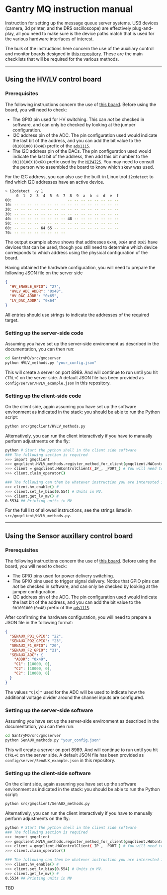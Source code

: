 # Gantry MQ instruction manual

Instruction for setting up the message queue server systems. USB devices
(camera, 3d printer, and the DRS oscilloscope) are effectively plug-and-play,
all you need to make sure is the device paths match that is used for the various
hardware interfaces of interest.

The bulk of the instructions here concern the use of the auxiliary control and
monitor boards designed in [this repository][SiPMCalibHW]. These are the main
checklists that will be required for the various methods.

---

## Using the HV/LV control board

### Prerequisites

The following instructions concern the use of [this board][HVLVboard]. Before
using the board, you will need to check:

- The GPIO pin used for HV switching. This can _not_ be checked in software,
  and can only be checked by looking at the jumper configuration.
- I2C address pin of the ADC. The pin configuration used would indicate the last
  bit of the address, and you can add the bit value to the `0b1001000` (`0x48`)
  prefix of the [`ads1115`][ads1115].
- The I2C address pin of the DACs. The pin configuration used would indicate the
  last bit of the address, then add this bit number to the `0b110100X` (`0x6X`)
  prefix used by the [`MCP4725`][MCP4725]. You may need to consult the person who assembled the board to know which skew was used.

For the I2C address, you can also use the built-in Linux tool `i2cdetect` to
find which I2C addresses have an active device.

```bash
> i2cdetect  -y 1
     0  1  2  3  4  5  6  7  8  9  a  b  c  d  e  f
00:                         -- -- -- -- -- -- -- --
10: -- -- -- -- -- -- -- -- -- -- -- -- -- -- -- --
20: -- -- -- -- -- -- -- -- -- -- -- -- -- -- -- --
30: -- -- -- -- -- -- -- -- -- -- -- -- -- -- -- --
40: -- -- -- -- -- -- -- -- 48 -- -- -- -- -- -- --
50: -- -- -- -- -- -- -- -- -- -- -- -- -- -- -- --
60: -- -- -- -- 64 65 -- -- -- -- -- -- -- -- -- --
70: -- -- -- -- -- -- -- --
```

The output example above shows that addresses `0x48`, `0x64` and `0x65` have
devices that can be used, though you still need to determine which device
corresponds to which address using the physical configuration of the board.

Having obtained the hardware configuration, you will need to prepare the
following JSON file on the server side

```json
{
  "HV_ENABLE_GPIO": "27",
  "HVLV_ADC_ADDR": "0x48",
  "HV_DAC_ADDR": "0x65",
  "LV_DAC_ADDR": "0x64"
}
```

All entries should use strings to indicate the addresses of the required target.

### Setting up the server-side code

Assuming you have set up the server-side environment as described in the
documentation, you can then run:

```bash
cd GantryMQ/src/gmqserver
python HVLV_methods.py "your_config.json"
```

This will create a server on port 8989. And will continue to run until you hit
`CTRL+C` on the server side. A default JSON file has been provided as
`config/server/HVLV_example.json` in this repository.

### Setting up the client-side code

On the client side, again assuming you have set up the software environment as
indicated in the stack: you should be able to run the Python script:

```bash
python src/gmqclient/HVLV_methods.py
```

Alternatively, you can run the client interactively if you have to manually
perform adjustments on the fly:

```bash
python # Start the python shell in the client side software
### The following section is required
>>> import gmqclient
>>> gmqclient.HVLV_methods.register_method_for_client(gmqclient.HWControlClient)
>>> client = gmqclient.HWControlClient(_IP_, _PORT_) # You will need to obtain server configuration
>>> client.claim_operator()

### The following can them be whatever instruction you are interested in.
>>> client.hv_enable() #
>>> client.set_lv_bias(0.554) # Units in MV.
>>> client.get_lv_mv() #
0.5534 ## Printing units in MV
```

For the full list of allowed instructions, see the strings listed in
`src/gmqclient/HVLV_methods.py`.

[SiPMCalibHW]: https://github.com/UMDCMS/SiPMCalibHW/tree/main/_manual
[HVLVboard]: https://github.com/UMDCMS/SiPMCalibHW/tree/main/_manual#the-highlow-voltage-control-and-monitoring-hat-style-board
[ads1115]: https://www.ti.com/lit/ds/symlink/ads1115.pdf
[MCP4725]: https://ww1.microchip.com/downloads/aemDocuments/documents/MSLD/ProductDocuments/DataSheets/MCP4725-Data-Sheet-20002039E.pdf

---

## Using the Sensor auxillary control board

### Prerequisites

The following instructions concern the use of [this board][SensAUXboard]. Before
using the board, you will need to check:

- The GPIO pins used for power delivery switching.
- The GPIO pins used to trigger signal delivery. Notice that GPIO pins can _not_
  be checked in software, and can only be checked by looking at the jumper
  configuration.
- I2C address pin of the ADC. The pin configuration used would indicate the last
  bit of the address, and you can add the bit value to the `0b1001000` (`0x48`)
  prefix of the [`ads1115`][ads1115].

After confirming the hardware configuration, you will need to prepare a JSON
file in the following format:

```json
{
  "SENAUX_PD1_GPIO": "22",
  "SENAUX_PD2_GPIO": "23",
  "SENAUX_F1_GPIO": "20",
  "SENAUX_F2_GPIO": "21",
  "SENAUX_ADC": {
    "ADDR": "0x49",
    "C1": [10000, 0],
    "C2": [10000, 0],
    "C2": [10000, 0]
  }
}
```

The values `"C[X]"` used for the ADC will be used to indicate how the additional
voltage divider around the channel inputs are configured.

### Setting up the server-side software

Assuming you have set up the server-side environment as described in the
documentation, you can then run:

```bash
cd GantryMQ/src/gmqserver
python SenAUX_methods.py "your_config.json"
```

This will create a server on port 8989. And will continue to run until you hit
`CTRL+C` on the server side. A default JSON file has been provided as
`config/server/SenAUX_example.json` in this repository.

### Setting up the client-side software

On the client side, again assuming you have set up the software environment as
indicated in the stack: you should be able to run the Python script:

```bash
python src/gmqclient/SenAUX_methods.py
```

Alternatively, you can run the client interactively if you have to manually
perform adjustments on the fly:

```bash
python # Start the python shell in the client side software
### The following section is required
>>> import gmqclient
>>> gmqclient.HVLV_methods.register_method_for_client(gmqclient.HWControlClient)
>>> client = gmqclient.HWControlClient(_IP_, _PORT_) # You will need to obtain server configuration
>>> client.claim_operator()

### The following can them be whatever instruction you are interested in.
>>> client.hv_enable() #
>>> client.set_lv_bias(0.554) # Units in MV.
>>> client.get_lv_mv() #
0.5534 ## Printing units in MV
```

TBD

[SensAUXBoard]: https://github.com/UMDCMS/SiPMCalibHW/tree/main/_manual#auxillary-monitor-and-power-driving-hat-board
